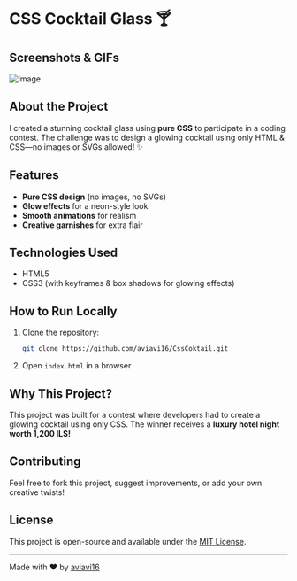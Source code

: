# CSS Cocktail Glass 🍸
<a href="https://aviavi16.github.io/CssCoktail/"> </a>

## Screenshots & GIFs
![Image](https://github.com/user-attachments/assets/7759ba99-6393-4a37-b580-b8d8eda7c37a)

## About the Project
I created a stunning cocktail glass using **pure CSS** to participate in a coding contest. The challenge was to design a glowing cocktail using only HTML & CSS—no images or SVGs allowed! ✨

## Features
- **Pure CSS design** (no images, no SVGs)
- **Glow effects** for a neon-style look
- **Smooth animations** for realism
- **Creative garnishes** for extra flair


## Technologies Used
- HTML5
- CSS3 (with keyframes & box shadows for glowing effects)

## How to Run Locally
1. Clone the repository:
   ```bash
   git clone https://github.com/aviavi16/CssCoktail.git
   ```
2. Open `index.html` in a browser

## Why This Project?
This project was built for a contest where developers had to create a glowing cocktail using only CSS. The winner receives a **luxury hotel night worth 1,200 ILS!**

## Contributing
Feel free to fork this project, suggest improvements, or add your own creative twists!

## License
This project is open-source and available under the [MIT License](LICENSE).

---
Made with ❤️ by [aviavi16](https://github.com/aviavi16)
